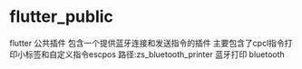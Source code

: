 # flutter_public
flutter 公共插件
包含一个提供蓝牙连接和发送指令的插件 主要包含了cpcl指令打印小标签和自定义指令escpos 路径:zs_bluetooth_printer
蓝牙打印
bluetooth
